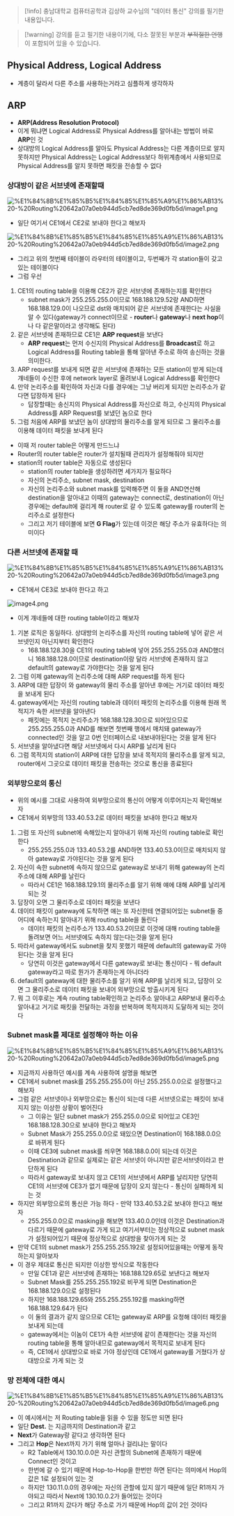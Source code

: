 > [!info] 충남대학교 컴퓨터공학과 김상하 교수님의 "데이터 통신" 강의를 필기한 내용입니다.

> [!warning] 강의를 듣고 필기한 내용이기에, 다소 잘못된 부분과 ~~부적절한 언행~~ 이 포함되어 있을 수 있습니다.

## Physical Address, Logical Address

- 계층이 달라서 다른 주소를 사용하는거라고 심플하게 생각하자

## ARP

- **ARP(Address Resolution Protocol)**
- 이게 뭐냐면 Logical Address로 Physical Address를 알아내는 방법이 바로 **ARP**인 것
- 상대방의 Logical Address를 알아도 Physical Address는 다른 계층이므로 알지 못하지만 Physical Address는 Logical Address보다 하위계층에서 사용되므로 Physical Address를 알지 못하면 패킷을 전송할 수 없다

### 상대방이 같은 서브넷에 존재할때

![%E1%84%8B%E1%85%B5%E1%84%85%E1%85%A9%E1%86%AB13%20-%20Routing%20642a07a0eb944d5cb7ed8de369d0fb5d/image1.png](datacommunication.spring.2021.cse.cnu.ac.kr/images/13_642a07a0eb944d5cb7ed8de369d0fb5d/image1.png)

- 일단 여기서 CE1에서 CE2로 보내야 한다고 해보자

![%E1%84%8B%E1%85%B5%E1%84%85%E1%85%A9%E1%86%AB13%20-%20Routing%20642a07a0eb944d5cb7ed8de369d0fb5d/image2.png](datacommunication.spring.2021.cse.cnu.ac.kr/images/13_642a07a0eb944d5cb7ed8de369d0fb5d/image2.png)

- 그리고 위의 첫번째 테이블이 라우터의 테이블이고, 두번째가 각 station들이 갖고있는 테이블이다
- 그럼 우선
1. CE1의 routing table을 이용해 CE2가 같은 서브넷에 존재하는지를 확인한다
	- subnet mask가 255.255.255.0이므로 168.188.129.52랑 AND하면 168.188.129.0이 나오므로 dst와 매치되어 같은 서브넷에 존재한다는 사실을 알 수 있다(gateway가 connect이므로 - **router**나 **gateway**나 **next hop**이나 다 같은말이라고 생각해도 된다)
2. 같은 서브넷에 존재하므로 CE1은 **ARP request**을 보낸다
	- **ARP request**는 먼저 수신지의 Physical Address를 **Broadcast**로 하고 Logical Address를 Routing table을 통해 알아낸 주소로 하여 송신하는 것을 의미한다.
3. ARP request를 보내게 되면 같은 서브넷에 존재하는 모든 station이 받게 되는데 걔네들이 수신한 후에 network layer로 올려보내 Logical Address를 확인한다
4. 만약 논리주소를 확인하여 자신과 다를 경우에는 그냥 버리게 되지만 논리주소가 같다면 답장하게 된다
	- 답장할때는 송신지의 Physical Address를 자신으로 하고, 수신지의 Physical Address를 ARP Request를 보냈던 놈으로 한다
5. 그럼 처음에 ARP를 보냈던 놈이 상대방의 물리주소를 알게 되므로 그 물리주소를 이용해 데이터 패킷을 보내게 된다
- 이때 저 router table은 어떻게 만드느냐
- Router의 router table은 router가 설치될때 관리자가 설정해줘야 되지만
- station의 router table은 자동으로 생성된다
	- station의 router table을 생성하려면 세가지가 필요하다
	- 자신의 논리주소, subnet mask, destination
	- 자신의 논리주소와 subnet mask를 입력해주면 이 둘을 AND연산해 destination을 알아내고 이때의 gateway는 connect로, destination이 아닌 경우에는 default에 걸리게 해 router로 갈 수 있도록 gateway를 router의 논리주소로 설정한다
	- 그리고 저기 테이블에 보면 **G Flag**가 있는데 이것은 해당 주소가 유효하다는 의미이다

### 다른 서브넷에 존재할 때

![%E1%84%8B%E1%85%B5%E1%84%85%E1%85%A9%E1%86%AB13%20-%20Routing%20642a07a0eb944d5cb7ed8de369d0fb5d/image3.png](datacommunication.spring.2021.cse.cnu.ac.kr/images/13_642a07a0eb944d5cb7ed8de369d0fb5d/image3.png)

- CE1에서 CE3로 보내야 한다고 하고

![image4.png](datacommunication.spring.2021.cse.cnu.ac.kr/images/13_642a07a0eb944d5cb7ed8de369d0fb5d/image4.png)

- 이게 걔네들에 대한 routing table이라고 해보자
1. 기본 로직은 동일하다. 상대방의 논리주소를 자신의 routing table에 넣어 같은 서브넷인지 아닌지부터 확인한다
	- 168.188.128.30을 CE1의 routing table에 넣어 255.255.255.0과 AND했더니 168.188.128.0이므로 destination이랑 달라 서브넷에 존재하지 않고 default의 gateway로 가야한다는 것을 알게 된다
2. 그럼 이제 gateway의 논리주소에 대해 ARP request를 하게 된다
3. ARP에 대한 답장이 와 gateway의 물리 주소를 알아낸 후에는 거기로 데이터 패킷을 보내게 된다
4. gateway에서는 자신의 routing table과 데이터 패킷의 논리주소를 이용해 원래 목적지가 속한 서브넷을 알아낸다
	- 패킷에는 목적지 논리주소가 168.188.128.30으로 되어있으므로 255.255.255.0과 AND를 해보면 첫번째 행에서 매치돼 gateway가 connected인 것을 알고 0번 인터페이스로 내보내야된다는 것을 알게 된다
5. 서브넷을 알아냈다면 해당 서브넷에서 다시 ARP를 날리게 된다
6. 그럼 목적지의 station이 ARP에 대한 답장을 보내 목적지의 물리주소를 알게 되고, router에서 그곳으로 데이터 패킷을 전송하는 것으로 통신을 종료된다

### 외부망으로의 통신

- 위의 예시를 그대로 사용하여 외부망으로의 통신이 어떻게 이루어지는지 확인해보자
- CE1에서 외부망의 133.40.53.2로 데이터 패킷을 보내야 한다고 해보자
1. 그럼 또 자신의 subnet에 속해있는지 알아내기 위해 자신의 routing table로 확인한다
	- 255.255.255.0과 133.40.53.2를 AND하면 133.40.53.0이므로 매치되지 않아 gateway로 가야된다는 것을 알게 된다
2. 자신이 속한 subnet에 속하지 않으므로 gateway로 보내기 위해 gateway의 논리주소에 대해 ARP를 날린다
	- 따라서 CE1은 168.188.129.1의 물리주소를 알기 위해 얘에 대해 ARP를 날리게 되는 것
3. 답장이 오면 그 물리주소로 데이터 패킷을 보낸다
4. 데이터 패킷이 gateway에 도착하면 얘는 또 자신한테 연결되어있는 subnet들 중 어디에 속하는지 알아내기 위해 routing table을 돌린다
	- 데이터 패킷의 논리주소가 133.40.53.2이므로 이것에 대해 routing table을 돌려보면 어느 서브넷에도 속하지 않는다는것을 알게 된다
5. 따라서 gateway에서도 subnet을 찾지 못했기 때문에 default의 gateway로 가야된다는 것을 알게 된다
	- 당연히 이것은 gateway에서 다른 gateway로 보내는 통신이다 - 뭐 default gateway라고 따로 뭔가가 존재하는게 아니더라
6. default의 gateway에 대한 물리주소를 알기 위해 ARP를 날리게 되고, 답장이 오면 그 물리주소로 데이터 패킷을 보내어 외부망으로 방출시키게 된다
7. 뭐 그 이후로는 계속 routing table확인하고 논리주소 알아내고 ARP보내 물리주소 알아내고 거기로 패킷을 전달하는 과정을 반복하며 목적지까지 도달하게 되는 것이다

### Subnet mask를 제대로 설정해야 하는 이유

![%E1%84%8B%E1%85%B5%E1%84%85%E1%85%A9%E1%86%AB13%20-%20Routing%20642a07a0eb944d5cb7ed8de369d0fb5d/image5.png](datacommunication.spring.2021.cse.cnu.ac.kr/images/13_642a07a0eb944d5cb7ed8de369d0fb5d/image5.png)

- 지금까지 사용하던 예시를 계속 사용하여 설명을 해보면
- CE1에서 subnet mask를 255.255.255.0이 아닌 255.255.0.0으로 설정했다고 해보자
- 그럼 같은 서브넷이나 외부망으로는 통신이 되는데 다른 서브넷으로는 패킷이 보내지지 않는 이상한 상황이 벌어진다
	- 그 이유는 일단 subnet mask가 255.255.0.0으로 되어있고 CE3인 168.188.128.30으로 보내야 한다고 해보자
	- Subnet Mask가 255.255.0.0으로 돼있으면 Destination이 168.188.0.0으로 바뀌게 된다
	- 이때 CE3에 subnet mask를 씌우면 168.188.0.0이 되는데 이것은 Destination과 같므로 실제로는 같은 서브넷이 아니지만 같은서브넷이라고 판단하게 된다
	- 따라서 gateway로 보내지 않고 CE1의 서브넷에서 ARP를 날리지만 당연히 CE1의 서브넷에 CE3가 없기 때문에 답장이 오지 않는다 - 통신이 실패하게 되는 것
- 하지만 외부망으로의 통신은 가능 하다 - 만약 133.40.53.2로 보내야 한다고 해보자
	- 255.255.0.0으로 masking을 해보면 133.40.0.0인데 이것은 Destination과 다르기 때문에 gateway로 가게 되고 여기서부터는 정상적으로 subnet mask가 설정되어있기 때문에 정상적으로 상대방을 찾아가게 되는 것
- 만약 CE1의 subnet mask가 255.255.255.192로 설정되어있을때는 어떻게 동작하는지 알아보자
- 이 경우 제대로 통신은 되지만 이상한 방식으로 작동한다
	- 만일 CE1과 같은 서브넷에 존재하는 168.188.129.65로 보낸다고 해보자
	- Subnet Mask를 255.255.255.192로 비꾸게 되면 Destination은 168.188.129.0으로 설정된다
	- 하지만 168.188.129.65와 255.255.255.192를 masking하면 168.188.129.64가 된다
	- 이 둘의 결과가 같지 않으므로 CE1는 gateway로 ARP를 요청해 데이터 패킷을 보내게 되는데
	- gateway에서는 이놈이 CE1가 속한 서브넷에 같이 존재한다는 것을 자신의 routing table을 통해 알아내므로 gateway에서 목적지로 보내게 된다
	- 즉, CE1에서 상대방으로 바로 가야 정상인데 CE1에서 gateway를 거쳤다가 상대방으로 가게 되는 것

### 망 전체에 대한 예시

![%E1%84%8B%E1%85%B5%E1%84%85%E1%85%A9%E1%86%AB13%20-%20Routing%20642a07a0eb944d5cb7ed8de369d0fb5d/image6.png](datacommunication.spring.2021.cse.cnu.ac.kr/images/13_642a07a0eb944d5cb7ed8de369d0fb5d/image6.png)

- 이 예시에서는 저 Routing table을 읽을 수 있을 정도만 되면 된다
- 일단 **Dest.** 는 지금까지의 Destination과 같고
- **Next**가 Gateway랑 같다고 생각하면 된다
- 그리고 **Hop**은 Next까지 가기 위해 얼마나 걸리냐는 말이다
	- R2 Table에서 130.10.0.0은 자신 관할의 Subnet에 존재하기 때문에 Connect인 것이고
	- 한번에 갈 수 있기 때문에 Hop-to-Hop을 한번만 하면 된다는 의미에서 Hop의 값은 1로 설정되어 있는 것
	- 하지만 130.11.0.0의 경우에는 자신의 관할에 있지 않기 때문에 일단 R1까지 가야되고 따라서 Next에 130.10.0.2가 들어있는 것이다
	- 그리고 R1까지 갔다가 해당 주소로 가기 때문에 Hop의 값이 2인 것이다